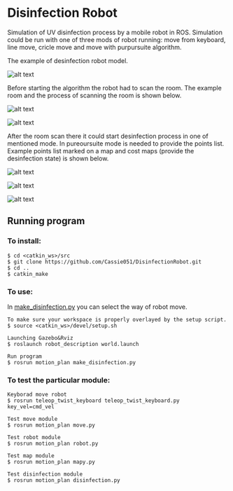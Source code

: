 # Disinfection Robot
Simulation of UV disinfection process by a mobile robot in ROS. Simulation could be run with one of three mods of robot running: move from keyboard, line move, cricle move and move with purpursuite algorithm.

The example of desinfection robot model.

![alt text](https://user-images.githubusercontent.com/50682521/127376664-5604330d-421d-4a7d-bd39-b2670c6d4d09.png)

Before starting the algorithm the robot had to scan the room. The example room and the process of scanning the room is shown below.

![alt text](https://user-images.githubusercontent.com/50682521/127373193-c4ff23ef-0e6c-4a16-b595-11c1826af524.png)

![alt text](https://user-images.githubusercontent.com/50682521/127373196-4d2a6a27-91f9-4429-b7a5-029352889fdd.png)


After the room scan there it could start desinfection process in one of mentioned mode. In pureoursuite mode is needed to provide the points list. Example points list marked on a map and cost maps (provide the desinfection state) is shown below.


![alt text](https://user-images.githubusercontent.com/50682521/127373198-5428ff64-b09e-4d0f-9183-27af83f1f74c.png)

![alt text](https://user-images.githubusercontent.com/50682521/127373191-3d429b70-ee38-4938-ade3-7e2609fd85b5.png)

![alt text](https://user-images.githubusercontent.com/50682521/127373192-f47b3a67-8eb0-407a-bce4-0e43b8058be3.png)


## Running program

### To install:
```
$ cd <catkin_ws>/src
$ git clone https://github.com/Cassie051/DisinfectionRobot.git
$ cd ..
$ catkin_make
```

### To use:
In [make_disinfection.py](motion_plan/scripts/make_disinfection.py) you can select the way of robot move.
```
To make sure your workspace is properly overlayed by the setup script.
$ source <catkin_ws>/devel/setup.sh

Launching Gazebo&Rviz
$ roslaunch robot_description world.launch

Run program
$ rosrun motion_plan make_disinfection.py
```
### To test the particular module:
```
Keyborad move robot
$ rosrun teleop_twist_keyboard teleop_twist_keyboard.py key_vel=cmd_vel

Test move module
$ rosrun motion_plan move.py

Test robot module
$ rosrun motion_plan robot.py

Test map module
$ rosrun motion_plan mapy.py

Test disinfection module
$ rosrun motion_plan disinfection.py
```
